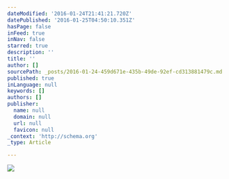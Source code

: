```yaml
---
dateModified: '2016-01-24T21:41:21.720Z'
datePublished: '2016-01-25T04:50:10.351Z'
hasPage: false
inFeed: true
inNav: false
starred: true
description: ''
title: ''
author: []
sourcePath: _posts/2016-01-24-459d671e-435b-49de-92ef-cd313881479c.md
published: true
inLanguage: null
keywords: []
authors: []
publisher:
  name: null
  domain: null
  url: null
  favicon: null
_context: 'http://schema.org'
_type: Article

---
```

![](https://the-grid-user-content.s3-us-west-2.amazonaws.com/34eacc67-de01-4f07-afa3-f257e2f83bb0.jpg)